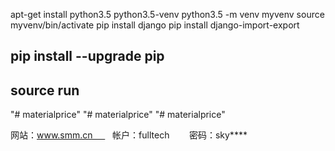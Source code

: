 
apt-get install python3.5 python3.5-venv
python3.5 -m venv myvenv
source myvenv/bin/activate
pip install django
pip install django-import-export


pip install --upgrade pip
---------------------
source run
-------------------



"# materialprice"
"# materialprice"
"# materialprice"

 网站：www.smm.cn       
 帐户：fulltech       
 密码：sky****
